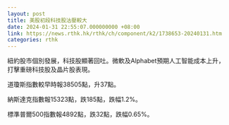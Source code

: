 ```yaml
---
layout: post
title: 美股初段科技股沽壓較大
date: 2024-01-31 22:55:07.000000000 +08:00
link: https://news.rthk.hk/rthk/ch/component/k2/1738653-20240131.htm
categories: rthk
---
```


紐約股市個別發展，科技股顯著回吐。微軟及Alphabet預期人工智能成本上升，打擊重磅科技股及晶片股表現。

道瓊斯指數較早時報38505點，升37點。

納斯達克指數報15323點，跌185點，跌幅1.2%。

標準普爾500指數報4892點，跌32點，跌幅0.65%。
